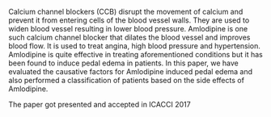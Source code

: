 Calcium channel blockers (CCB) disrupt the movement of calcium and prevent it from entering cells of the blood vessel walls. They are used to widen blood vessel resulting in lower blood pressure. Amlodipine is one such calcium channel blocker that dilates the blood vessel and improves blood flow. It is used to treat angina, high blood pressure and hypertension. Amlodipine is quite effective in treating aforementioned conditions but it has been found to induce pedal edema in patients. In this paper, we have evaluated the causative factors for Amlodipine induced pedal edema and also performed a classification of patients based on the side effects of Amlodipine.

The paper got presented and accepted in ICACCI 2017
